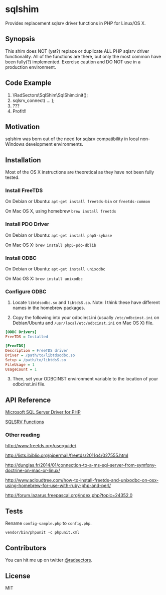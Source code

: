 # sqlshim
Provides replacement sqlsrv driver functions in PHP for Linux/OS X.


## Synopsis

This shim does NOT (yet?) replace or duplicate ALL PHP sqlsrv driver
functionality. All of the functions are there, but only the most common have
been fully(?) implemented. Exercise caution and DO NOT use in a production
environment.


## Code Example

1. \RadSectors\SqlShim\SqlShim::init();
2. sqlsrv_connect( ... );
3. ???
4. Profit!!


## Motivation

sqlshim was born out of the need for
[sqlsrv](http://php.net/manual/en/book.sqlsrv.php) compatibility in local
non-Windows development environments.


## Installation
Most of the OS X instructions are theoretical as they have not been fully
tested.

### Install FreeTDS

On Debian or Ubuntu:
```apt-get install freetds-bin``` or ```freetds-common```

On Mac OS X, using homebrew
```brew install freetds```


### Install PDO Driver

On Debian or Ubuntu:
```apt-get install php5-sybase```

On Mac OS X:
```brew install php5-pdo-dblib```

### Install ODBC

On Debian or Ubuntu:
```apt-get install unixodbc```

On Mac OS X:
```brew install unixodbc```


### Configure ODBC

1. Locate ```libtdsodbc.so``` and ```libtdsS.so```. Note: I think these have
different names in the homebrew packages.

2. Copy the following into your odbcinst.ini (usually ```/etc/odbcinst.ini```
on Debian/Ubuntu and ```/usr/local/etc/odbcinst.ini``` on Mac OS X) file.

```ini
[ODBC Drivers]
FreeTDS = Installed

[FreeTDS]
Description = FreeTDS driver
Driver = /path/to/libtdsodbc.so
Setup = /path/to/libtdsS.so
FileUsage = 1
UsageCount = 1
```

3. Then, set your ODBCINST environment variable to the location of your
odbcinst.ini file.


## API Reference

[Microsoft SQL Server Driver for PHP](http://php.net/manual/en/book.sqlsrv.php)

[SQLSRV Functions](http://php.net/manual/en/ref.sqlsrv.php)

### Other reading

http://www.freetds.org/userguide/

http://lists.ibiblio.org/pipermail/freetds/2011q4/027555.html

http://dunglas.fr/2014/01/connection-to-a-ms-sql-server-from-symfony-doctrine-on-mac-or-linux/

http://www.acloudtree.com/how-to-install-freetds-and-unixodbc-on-osx-using-homebrew-for-use-with-ruby-php-and-perl/

http://forum.lazarus.freepascal.org/index.php?topic=24352.0


## Tests

Rename ```config-sample.php``` to ```config.php```.

```vendor/bin/phpunit -c phpunit.xml```


## Contributors

You can hit me up on twitter [@radsectors](https://twitter.com/radsectors).


## License

MIT
